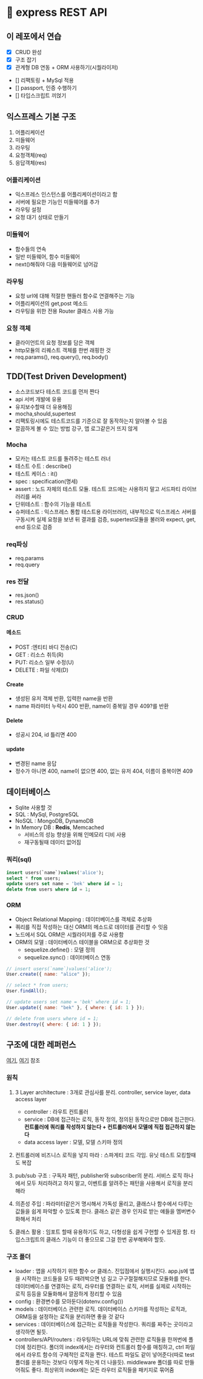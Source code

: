 # 🚅 express REST API

## 이 레포에서 연습

- [x] CRUD 완성
- [x] 구조 잡기
- [x] 관계형 DB 연동 + ORM 사용하기(시퀄라이저)
- [] 리팩토링 + MySql 적용
- [] passport, 인증 수행하기
- [] 타입스크립트 끼얹기

## 익스프레스 기본 구조

1. 어플리케이션
2. 미들웨어
3. 라우팅
4. 요청객체(req)
5. 응답객체(res)

### 어플리케이션

- 익스프레스 인스턴스를 어플리케이션이라고 함
- 서버에 필요한 기능인 미들웨어를 추가
- 라우팅 설정
- 요청 대기 상태로 만들기

### 미들웨어

- 함수들의 연속
- 일반 미들웨어, 함수 미들웨어
- next()해줘야 다음 미들웨어로 넘어감

### 라우팅

- 요청 url에 대해 적절한 핸들러 함수로 연결해주는 기능
- 어플리케이션의 get,post 메소드
- 라우팅을 위한 전용 Router 클래스 사용 가능

### 요청 객체

- 클라이언트의 요청 정보를 담은 객체
- http모듈의 리퀘스트 객체를 한번 래핑한 것
- req.params(), req.query(), req.body()

## TDD(Test Driven Development)

- 소스코드보다 테스트 코드를 먼저 짠다
- api 서버 개발에 유용
- 유지보수할때 더 유용해짐
- mocha,should,supertest
- 리팩토링시에도 테스트코드를 기준으로 잘 동작하는지 알아볼 수 있음
- 깔끔하게 볼 수 있는 방법 강구, 앱 로그같은거 뜨지 않게

### Mocha

- 모카는 테스트 코드를 돌려주는 테스트 러너
- 테스트 수트 : describe()
- 테스트 케이스 : it()
- spec : specification(명세)
- assert : 노드 자체의 테스트 모듈. 테스트 코드에는 사용하지 말고 서드파티 라이브러리를 써라
- 단위테스트 : 함수의 기능을 테스트
- 슈퍼테스트 : 익스프레스 통합 테스트용 라이브러리, 내부적으로 익스프레스 서버를 구동시켜 실제 요청을 보낸 뒤 결과를 검증, supertest모듈을 불러와 expect, get, end 등으로 검증

### req파싱

- req.params
- req.query

### res 전달

- res.json()
- res.status()

### CRUD

#### 메소드

- POST :엔티티 바디 전송(C)
- GET : 리소스 취득(R)
- PUT: 리소스 일부 수정(U)
- DELETE : 파일 삭제(D)

#### Create

- 생성된 유저 객체 반환, 입력한 name을 반환
- name 파라미터 누락시 400 반환, name이 중복일 경우 409?를 반환

#### Delete

- 성공시 204, id 틀리면 400

#### update

- 변경된 name 응답
- 정수가 아니면 400, name이 없으면 400, 없는 유저 404, 이름이 중복이면 409

## 데이터베이스

- Sqlite 사용할 것
- SQL : MySql, PostgreSQL
- NoSQL : MongoDB, DynamoDB
- In Memory DB : **Redis**, Memcached
  - 서비스의 성능 향상을 위해 인메모리 디비 사용
  - 재구동될때 데이터 없어짐

### 쿼리(sql)

```sql
insert users(`name`)values('alice');
select * from users;
update users set name = 'bek' where id = 1;
delete from users where id = 1;
```

### ORM

- Object Relational Mapping : 데이터베이스를 객체로 추상화
- 쿼리를 직접 작성하는 대신 ORM의 메소드로 데이터를 관리할 수 잇음
- 노드에서 SQL ORM은 시퀄라이저를 주로 사용함
- ORM의 모델 : 데이터베이스 테이블을 ORM으로 추상화한 것
  - sequelize.define() : 모델 정의
  - sequelize.sync() : 데이터베이스 연동

```js
// insert users(`name`)values('alice');
User.create({ name: "alice" });

// select * from users;
User.findAll();

// update users set name = 'bek' where id = 1;
User.update({ name: "bek" }, { where: { id: 1 } });

// delete from users where id = 1;
User.destroy({ where: { id: 1 } });
```

## 구조에 대한 레퍼런스

[여기](https://dev.to/santypk4/bulletproof-node-js-project-architecture-4epf), [여기](http://jeonghwan-kim.github.io/express-js-1-%EC%84%A4%EC%B9%98%EC%99%80-%EA%B5%AC%EC%A1%B0/) 참조

### 원칙

1. 3 Layer architecture : 3개로 관심사를 분리. controller, service layer, data access layer

   - controller : 라우트 컨트롤러
   - service : DB에 접근하는 로직, 동작 정의, 정의된 동작으로만 DB에 접근한다. **컨트롤러에 쿼리를 작성하지 않는다 + 컨트롤러에서 모델에 직접 접근하지 않는다**
   - data access layer : 모델, 모델 스키마 정의

2. 컨트롤러에 비즈니스 로직을 넣지 마라 : 스파게티 코드 각임. 유닛 테스트 모킹할때도 복잡

3. pub/sub 구조 : 구독자 패턴, publisher와 subscriber의 분리. 서비스 로직 하나에서 모두 처리하려고 하지 말고, 이벤트를 알려주는 패턴을 사용해서 로직을 분리해라

4. 의존성 주입 : 파라미터같은거 명시해서 가독성 올리고, 클래스나 함수에서 다루는 값들을 쉽게 파악할 수 있도록 한다. 클래스 같은 경우 인자로 받는 얘들을 멤버변수화해서 처리

5. 클래스 활용 : 임포트 할때 유용하기도 하고, 다형성을 쉽게 구현할 수 있게끔 함. 타입스크립트의 클래스 기능이 더 좋으므로 그걸 한번 공부해봐야 할듯.

### 구조 폴더

- loader : 앱을 시작하기 위한 함수 or 클래스. 진입점에서 실행시킨다. app.js에 앱을 시작하는 코드들을 모두 때려박으면 넘 길고 구구절절해지므로 모듈화를 한다. 데이터베이스를 연결하는 로직, 라우터를 연결하는 로직, 서버를 실제로 시작하는 로직 등등을 모듈화해서 깔끔하게 정리할 수 있음
- config : 환경변수를 모아둔다(dotenv.config())
- models : 데이터베이스 관련한 로직. 데이터베이스 스키마를 작성하는 로직과, ORM등을 설정하는 로직을 분리하면 좋을 것 같다
- services : 데이터베이스에 접근하는 로직들을 작성한다. 쿼리를 짜주는 곳이라고 생각하면 될듯.
- controllers/API/routers : 라우팅하는 URL에 맞춰 관련한 로직들을 한꺼번에 폴더에 정리한다. 폴더의 index에서는 라우터와 컨트롤러 함수를 매칭하고, ctrl 파일에서 라우트 함수의 구체적인 로직을 짠다. 테스트 파일도 같이 넣어준다(따로 test 폴더를 운용하는 것보다 이렇게 하는게 더 나을듯). middleware 폴더를 따로 만들어줘도 좋다. 최상위의 index에는 모든 라우터 로직들을 패키지로 묶어줌
